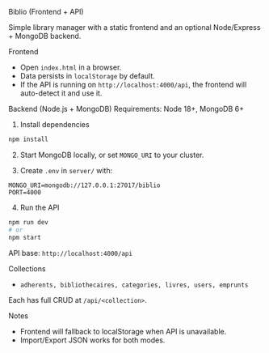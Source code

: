 Biblio (Frontend + API)

Simple library manager with a static frontend and an optional Node/Express + MongoDB backend.

Frontend
- Open `index.html` in a browser.
- Data persists in `localStorage` by default.
- If the API is running on `http://localhost:4000/api`, the frontend will auto-detect it and use it.

Backend (Node.js + MongoDB)
Requirements: Node 18+, MongoDB 6+

1. Install dependencies
```bash
npm install
```

2. Start MongoDB locally, or set `MONGO_URI` to your cluster.

3. Create `.env` in `server/` with:
```env
MONGO_URI=mongodb://127.0.0.1:27017/biblio
PORT=4000
```

4. Run the API
```bash
npm run dev
# or
npm start
```

API base: `http://localhost:4000/api`

Collections
- `adherents, bibliothecaires, categories, livres, users, emprunts`

Each has full CRUD at `/api/<collection>`.

Notes
- Frontend will fallback to localStorage when API is unavailable.
- Import/Export JSON works for both modes.

